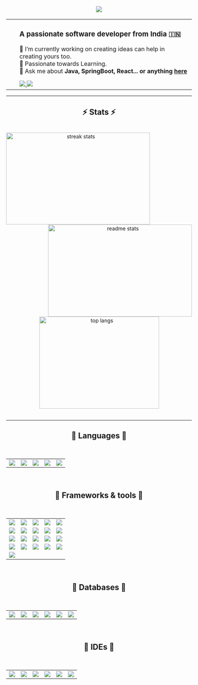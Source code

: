 <h1 align="center">
<img src="https://readme-typing-svg.herokuapp.com/?font=Righteous&size=35&center=true&vCenter=true&width=500&height=70&duration=4000&lines=Hi+There!+👋;+I'm+Mehak+Sharma!;" />
</h1>
 
<div align="center">
<table style="border-collapse: collapse; border: none;">
<tr style="border: none;">
<td style="border: none;">
<!-- <a href="https://www.credly.com/badges/9da8bf39-8233-43bf-812f-aa6592e37a5b/public_url" target="_blank">
<img src="https://images.credly.com/size/120x120/images/b9feab85-1a43-4f6c-99a5-631b88d5461b/image.png" />
</a> -->
</td>
<td style="padding-left: 20px; text-align: left;">
<h3>A passionate software developer from India 🇮🇳</h3>
<p>
                    🔭 I’m currently working on creating ideas can help in creating yours too.
<br/>
                    🌱 Passionate towards Learning.
<br/>
                    💬 Ask me about <strong>Java, SpringBoot, React... or anything <a href="https://github.com/mehaks226/mehaks226/issues">here</a></strong>
</p>
<div> 
<a href="mailto:mehakbhardwaz1@gmail.com">
<img src="https://img.shields.io/badge/Gmail-333333?style=for-the-badge&logo=gmail&logoColor=red" />
</a>
<a href="https://www.linkedin.com/in/mehak-sharma-63a74619b/" target="_blank">
<img src="https://img.shields.io/badge/LinkedIn-0077B5?style=for-the-badge&logo=linkedin&logoColor=white" />
</a>
</div>
</td>
</tr>
</table>
</div>
 
<hr/>
 
<h2 align="center">⚡ Stats ⚡</h2>
<br/>
<div align="center">
<img align="left" width="390" height="250" src="https://github-readme-streak-stats-salesp07.vercel.app/?user=mehaks226&count_private=true&theme=react&border_radius=10" alt="streak stats"/>
<img align="right" width="390" height="250" src="https://github-readme-stats-salesp07.vercel.app/api?username=mehaks226&count_private=true&show_icons=true&theme=react&rank_icon=github&border_radius=10" alt="readme stats"/>
</div>
<div align="center">
<img width="325" height="250" src="https://github-readme-stats-salesp07.vercel.app/api/top-langs/?username=bertoxious&hide=HTML&langs_count=8&layout=compact&theme=react&border_radius=10&size_weight=0.5&count_weight=0.5&exclude_repo=github-readme-stats" alt="top langs"/>
</div>
<br/>
<hr/>
<h2 align="center">🚢 Languages 🛫</h2>
<br/>
<table align="center">
<tr>
<td align="center">
<img src="https://skillicons.dev/icons?i=java" />
</td>
<td align="center">
<img src="https://skillicons.dev/icons?i=py" />
</td>
<td align="center">
<img src="https://skillicons.dev/icons?i=js" />
</td>
<td align="center">
<img src="https://skillicons.dev/icons?i=html" />
</td>
<td align="center">
<img src="https://skillicons.dev/icons?i=css" />
</td>
</tr>
</table>
<br/>
 
<h2 align="center">🚢 Frameworks & tools 🛫</h2>
<br/>
<table align="center">
<tr>
<td align="center">
<img src="https://skillicons.dev/icons?i=aws" />
</td>
<td align="center">
<img src="https://skillicons.dev/icons?i=docker" />
</td>
<td align="center">
<img src="https://skillicons.dev/icons?i=kubernetes" />
</td>
<td align="center">
<img src="https://skillicons.dev/icons?i=bootstrap" />
</td>
<td align="center">
<img src="https://skillicons.dev/icons?i=mui" />
</td>
</tr>
<tr>
<td align="center">
<img src="https://skillicons.dev/icons?i=github" />
</td>
<td align="center">
<img src="https://skillicons.dev/icons?i=git" />
</td>
<td align="center">
<img src="https://skillicons.dev/icons?i=maven" />
</td>
<td align="center">
<img src="https://skillicons.dev/icons?i=gradle" />
</td>
<td align="center">
<img src="https://skillicons.dev/icons?i=jenkins" />
</td>
</tr>
<tr>
<td align="center">
<img src="https://skillicons.dev/icons?i=elasticsearch" />
</td>
<td align="center">
<img src="https://skillicons.dev/icons?i=nginx" />
</td>
<td align="center">
<img src="https://skillicons.dev/icons?i=npm" />
</td>
<td align="center">
<img src="https://skillicons.dev/icons?i=postman" />
</td>
<td align="center">
<img src="https://skillicons.dev/icons?i=redux" />
</td>
</tr>
<tr>
<td align="center">
<img src="https://skillicons.dev/icons?i=rabbitmq" />
</td>
<td align="center">
<img src="https://skillicons.dev/icons?i=kafka" />
</td>
<td align="center">
<img src="https://skillicons.dev/icons?i=nodejs" />
</td>
<td align="center">
<img src="https://skillicons.dev/icons?i=django" />
</td>
<td align="center">
<img src="https://skillicons.dev/icons?i=vite" />
</td>
</tr>
<tr>
<td align="center">
<img src="https://skillicons.dev/icons?i=vim" />
</td>
</tr>
</table>
<br/>
 
<h2 align="center">🚢 Databases 🛫</h2>
<br/>
<table align="center">
<tr>
<td align="center">
<img src="https://skillicons.dev/icons?i=mongodb" />
</td>
<td align="center">
<img src="https://skillicons.dev/icons?i=postgres" />
</td>
<td align="center">
<img src="https://skillicons.dev/icons?i=dynamodb" />
</td>
<td align="center">
<img src="https://skillicons.dev/icons?i=mysql" />
</td>
<td align="center">
<img src="https://skillicons.dev/icons?i=hibernate" />
</td>
<td align="center">
<img src="https://skillicons.dev/icons?i=redis" />
</td>
</tr>
</table>
<br/>
 
<h2 align="center">🚢 IDEs 🛫</h2>
<br/>
<table align="center">
<tr>
<td align="center">
<img src="https://skillicons.dev/icons?i=idea" />
</td>
<td align="center">
<img src="https://skillicons.dev/icons?i=vscode" />
</td>
<td align="center">
<img src="https://skillicons.dev/icons?i=pycharm" />
</td>
<td align="center">
<img src="https://skillicons.dev/icons?i=sublime" />
</td>
<td align="center">
<img src="https://skillicons.dev/icons?i=androidstudio" />
</td>
<td align="center">
<img src="https://skillicons.dev/icons?i=atom" />
</td>
</tr>
</table>

 
